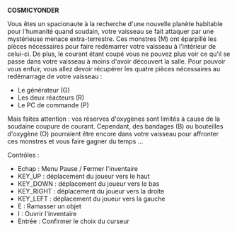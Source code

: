 **COSMICYONDER**

Vous êtes un spacionaute à la recherche d'une nouvelle planète habitable pour l'humanité
quand soudain, votre vaisseau se fait attaquer par une mystérieuse menace extra-terrestre.
Ces monstres (M) ont éparpillé les pièces nécessaires pour faire redémarrer votre vaisseau
à l'intérieur de celui-ci.
De plus, le courant étant coupé vous ne pouvez plus voir ce qu'il se passe dans votre vaisseau
à moins d'avoir découvert la salle.
Pour pouvoir vous enfuir, vous allez devoir récupérer les quatre pièces nécessaires au 
redémarrage de votre vaisseau :
- Le générateur (G)
- Les deux réacteurs (R)
- Le PC de commande (P)

Mais faites attention : vos réserves d'oxygènes sont limités à cause de la soudaine 
coupure de courant. Cependant, des bandages (B) ou bouteilles d'oxygène (O)
pourraient être encore dans votre vaisseau pour affronter ces monstres
et vous faire gagner du temps ...


Contrôles :
- Echap : Menu Pause / Fermer l'inventaire
- KEY_UP : déplacement du joueur vers le haut
- KEY_DOWN : déplacement du joueur vers le bas
- KEY_RIGHT : déplacement du joueur vers la droite
- KEY_LEFT : déplacement du joueur vers la gauche
- E : Ramasser un objet
- I : Ouvrir l'inventaire
- Entrée : Confirmer le choix du curseur
